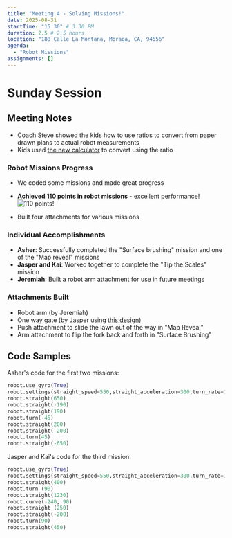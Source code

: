 ```yaml
---
title: "Meeting 4 - Solving Missions!"
date: 2025-08-31
startTime: "15:30" # 3:30 PM
duration: 2.5 # 2.5 hours
location: "188 Calle La Montana, Moraga, CA, 94556"
agenda:
  - "Robot Missions"
assignments: []
---
```


# Sunday Session
## Meeting Notes
- Coach Steve showed the kids how to use ratios to convert from paper drawn plans to actual robot measurements
- Kids used [the new calculator](/calculator) to convert using the ratio


### Robot Missions Progress
- We coded some missions and made great progress
- **Achieved 110 points in robot missions** - excellent performance!
![110 points!](/images/110_points.png)

- Built four attachments for various missions

### Individual Accomplishments
- **Asher**: Successfully completed the "Surface brushing" mission and one of the "Map reveal" missions
- **Jasper and Kai**: Worked together to complete the "Tip the Scales" mission
- **Jeremiah**: Built a robot arm attachment for use in future meetings

### Attachments Built
- Robot arm (by Jeremiah)
- One way gate (by Jasper using [this design](https://www.youtube.com/watch?v=_YZqt5a6md4))
- Push attachment to slide the lawn out of the way in "Map Reveal"
- Arm attachment to flip the fork back and forth in "Surface Brushing"

## Code Samples

Asher's code for the first two missions:

```python
robot.use_gyro(True)
robot.settings(straight_speed=550,straight_acceleration=300,turn_rate=150,turn_acceleration=300)
robot.straight(650)
robot.straight(-190)
robot.straight(190)
robot.turn(-45)
robot.straight(200)
robot.straight(-200)
robot.turn(45)
robot.straight(-650)
```

Jasper and Kai's code for the third mission:
```python
robot.use_gyro(True)
robot.settings(straight_speed=550,straight_acceleration=300,turn_rate=150,turn_acceleration=300)
robot.straight(400)
robot.turn (90)
robot.straight(1230)
robot.curve(-240, 90)
robot.straight (250)
robot.straight(-200)
robot.turn(90)
robot.straight(450)
```